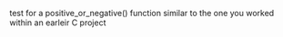 test for a positive_or_negative() function similar to the one you worked within an earleir C project
